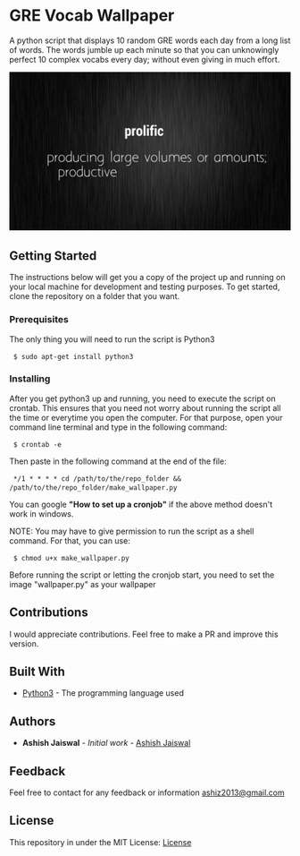 # GRE Vocab Wallpaper

A python script that displays 10 random GRE words each day from a long list of words. The words jumble up each minute so that you can unknowingly perfect 10 complex vocabs every day; without even giving in much effort.

![alt text](https://github.com/asheeshcric/gre-vocab-wallpaper/blob/master/wallpaper.jpg)


## Getting Started

The instructions below will get you a copy of the project up and running on your local machine for development and testing purposes. To get started, clone the repository on a folder that you want.

### Prerequisites

The only thing you will need to run the script is Python3

```
 $ sudo apt-get install python3
```

### Installing

After you get python3 up and running, you need to execute the script on crontab. This ensures that you need not worry about running the script all the time or everytime you open the computer.
For that purpose, open your command line terminal and type in the following command:

```
 $ crontab -e
```

Then paste in the following command at the end of the file:

```
 */1 * * * * cd /path/to/the/repo_folder && /path/to/the/repo_folder/make_wallpaper.py
```
You can google **"How to set up a cronjob"** if the above method doesn't work in windows.

NOTE: You may have to give permission to run the script as a shell command. For that, you can use:

```
 $ chmod u+x make_wallpaper.py
```

Before running the script or letting the cronjob start, you need to set the image "wallpaper.py" as your wallpaper

## Contributions

I would appreciate contributions. Feel free to make a PR and improve this version.


## Built With

* [Python3](https://docs.python.org/3/) - The programming language used


## Authors

* **Ashish Jaiswal** - *Initial work* - [Ashish Jaiswal](http://jashish.com.np)

## Feedback

Feel free to contact for any feedback or information <ashiz2013@gmail.com>

## License

This repository in under the MIT License: [License](https://github.com/asheeshcric/gre-vocab-wallpaper/blob/master/LICENSE)
